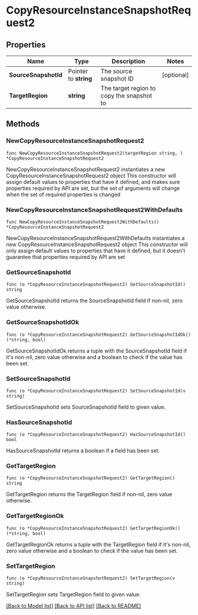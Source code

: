 # CopyResourceInstanceSnapshotRequest2

## Properties

Name | Type | Description | Notes
------------ | ------------- | ------------- | -------------
**SourceSnapshotId** | Pointer to **string** | The source snapshot ID | [optional] 
**TargetRegion** | **string** | The target region to copy the snapshot to | 

## Methods

### NewCopyResourceInstanceSnapshotRequest2

`func NewCopyResourceInstanceSnapshotRequest2(targetRegion string, ) *CopyResourceInstanceSnapshotRequest2`

NewCopyResourceInstanceSnapshotRequest2 instantiates a new CopyResourceInstanceSnapshotRequest2 object
This constructor will assign default values to properties that have it defined,
and makes sure properties required by API are set, but the set of arguments
will change when the set of required properties is changed

### NewCopyResourceInstanceSnapshotRequest2WithDefaults

`func NewCopyResourceInstanceSnapshotRequest2WithDefaults() *CopyResourceInstanceSnapshotRequest2`

NewCopyResourceInstanceSnapshotRequest2WithDefaults instantiates a new CopyResourceInstanceSnapshotRequest2 object
This constructor will only assign default values to properties that have it defined,
but it doesn't guarantee that properties required by API are set

### GetSourceSnapshotId

`func (o *CopyResourceInstanceSnapshotRequest2) GetSourceSnapshotId() string`

GetSourceSnapshotId returns the SourceSnapshotId field if non-nil, zero value otherwise.

### GetSourceSnapshotIdOk

`func (o *CopyResourceInstanceSnapshotRequest2) GetSourceSnapshotIdOk() (*string, bool)`

GetSourceSnapshotIdOk returns a tuple with the SourceSnapshotId field if it's non-nil, zero value otherwise
and a boolean to check if the value has been set.

### SetSourceSnapshotId

`func (o *CopyResourceInstanceSnapshotRequest2) SetSourceSnapshotId(v string)`

SetSourceSnapshotId sets SourceSnapshotId field to given value.

### HasSourceSnapshotId

`func (o *CopyResourceInstanceSnapshotRequest2) HasSourceSnapshotId() bool`

HasSourceSnapshotId returns a boolean if a field has been set.

### GetTargetRegion

`func (o *CopyResourceInstanceSnapshotRequest2) GetTargetRegion() string`

GetTargetRegion returns the TargetRegion field if non-nil, zero value otherwise.

### GetTargetRegionOk

`func (o *CopyResourceInstanceSnapshotRequest2) GetTargetRegionOk() (*string, bool)`

GetTargetRegionOk returns a tuple with the TargetRegion field if it's non-nil, zero value otherwise
and a boolean to check if the value has been set.

### SetTargetRegion

`func (o *CopyResourceInstanceSnapshotRequest2) SetTargetRegion(v string)`

SetTargetRegion sets TargetRegion field to given value.



[[Back to Model list]](../README.md#documentation-for-models) [[Back to API list]](../README.md#documentation-for-api-endpoints) [[Back to README]](../README.md)


